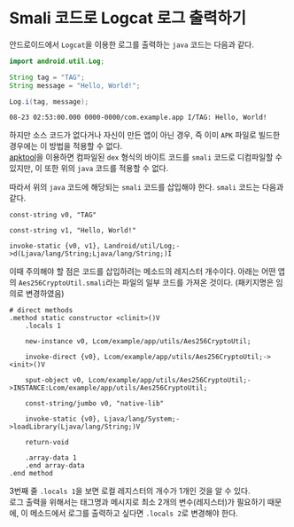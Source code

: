 # Smali 코드로 Logcat 로그 출력하기

안드로이드에서 `Logcat`을 이용한 로그를 출력하는 `java` 코드는 다음과 같다.

```Java
import android.util.Log;

String tag = "TAG";
String message = "Hello, World!";

Log.i(tag, message);
```

```
08-23 02:53:00.000 0000-0000/com.example.app I/TAG: Hello, World!
```

하지만 소스 코드가 없다거나 자신이 만든 앱이 아닌 경우, 즉 이미 `APK` 파일로 빌드한 경우에는 이 방법을 적용할 수 없다.  
[apktool](https://github.com/iBotPeaches/Apktool)을 이용하면 컴파일된 `dex` 형식의 바이트 코드를 `smali` 코드로 디컴파일할 수 있지만, 이 또한 위의 `java` 코드를 적용할 수 없다.

따라서 위의 `java` 코드에 해당되는 `smali` 코드를 삽입해야 한다. `smali` 코드는 다음과 같다.

```Smali
const-string v0, "TAG"

const-string v1, "Hello, World!"

invoke-static {v0, v1}, Landroid/util/Log;->d(Ljava/lang/String;Ljava/lang/String;)I
```

이때 주의해야 할 점은 코드를 삽입하려는 메소드의 레지스터 개수이다. 아래는 어떤 앱의 `Aes256CryptoUtil.smali`라는 파일의 일부 코드를 가져온 것이다. (패키지명은 임의로 변경하였음)

```Smali
# direct methods
.method static constructor <clinit>()V
    .locals 1

    new-instance v0, Lcom/example/app/utils/Aes256CryptoUtil;

    invoke-direct {v0}, Lcom/example/app/utils/Aes256CryptoUtil;-><init>()V

    sput-object v0, Lcom/example/app/utils/Aes256CryptoUtil;->INSTANCE:Lcom/example/app/utils/Aes256CryptoUtil;

    const-string/jumbo v0, "native-lib"

    invoke-static {v0}, Ljava/lang/System;->loadLibrary(Ljava/lang/String;)V

    return-void

    .array-data 1
    .end array-data
.end method
```

3번째 줄 `.locals 1`을 보면 로컬 레지스터의 개수가 1개인 것을 알 수 있다.  
로그 출력을 위해서는 태그명과 메시지로 최소 2개의 변수(레지스터)가 필요하기 때문에, 이 메소드에서 로그를 출력하고 싶다면 `.locals 2`로 변경해야 한다.
